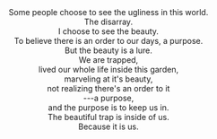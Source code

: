 <div align="center">
Some people choose to see the ugliness in this world. <br/>
The disarray. <br/>
I choose to see the beauty. <br/>
To believe there is an order to our days, a purpose. <br/>
But the beauty is a lure. <br/>
We are trapped, <br/>
lived our whole life inside this garden, <br/>
marveling at it's beauty, <br/>
not realizing there's an order to it <br/>
---a purpose, <br/>
and the purpose is to keep us in. <br/>
The beautiful trap is inside of us. <br/>
Because it is us. <br/>
</div>
